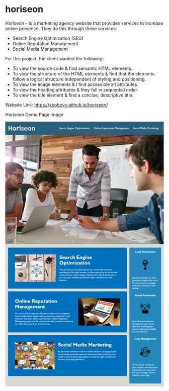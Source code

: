 # horiseon
Horiseon - Is a marketing agency website that provides services to increase online presence. 
They do this through these services:
- Search Engine Optimization (SEO)
- Online Reputation Management
- Social Media Management

For this project, the client wanted the following:

- To view the source code & find semantic HTML elements.
- To view the structure of the HTML elements & find that the elements follow a logical structure independent of styling and positioning.
- To view the image elements & I find accessible alt attributes.
- To view the heading attributes & they fall in sequential order.
- To view the title element & find a concise, descriptive title.

Website Link:
https://xboboyx.github.io/horiseon/


Horiseon Demo Page Image

![](assets/images/horiseon-demo-page.png)
